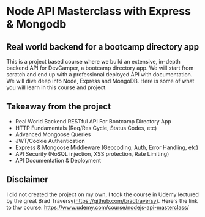 # Node API Masterclass with Express & Mongodb

## Real world backend for a bootcamp directory app

This is a project based course where we build an extensive, in-depth backend API for DevCamper, a bootcamp directory app. We will start from scratch and end up with a professional deployed API with documentation. We will dive deep into Node, Express and MongoDB. Here is some of what you will learn in this course and project.

## Takeaway from the project
* Real World Backend RESTful API For Bootcamp Directory App
* HTTP Fundamentals (Req/Res Cycle, Status Codes, etc)
* Advanced Mongoose Queries
* JWT/Cookie Authentication
* Express & Mongoose Middleware (Geocoding, Auth, Error Handling, etc)
* API Security (NoSQL injection, XSS protection, Rate Limiting)
* API Documentation & Deployment

## Disclaimer
I did not created the project on my own, I took the course in Udemy lectured by the great Brad Traversy(https://github.com/bradtraversy).
Here's the link to thw course: https://www.udemy.com/course/nodejs-api-masterclass/